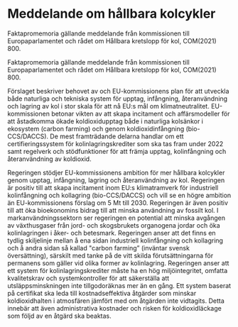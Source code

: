 # Meddelande om hållbara kolcykler

Faktapromemoria gällande meddelande från kommissionen till Europaparlamentet och rådet om Hållbara kretslopp för kol, COM(2021) 800.

Faktapromemoria gällande meddelande från kommissionen till Europaparlamentet och rådet om Hållbara kretslopp för kol, COM(2021) 800.

Förslaget beskriver behovet av och EU-kommissionens plan för att utveckla både naturliga och tekniska system för upptag, infångning, återanvändning och lagring av kol i stor skala för att nå EU:s mål om klimatneutralitet. EU-kommissionen betonar vikten av att skapa incitament och affärsmodeller för att åstadkomma ökade koldioxidupptag både i naturliga kolsänkor i ekosystem (carbon farming) och genom koldioxidinfångning (bio-CCS/DACCS). De mest framträdande delarna handlar om ett certifieringssystem för kolinlagringskrediter som ska tas fram under 2022 samt regelverk och stödfunktioner för att främja upptag, kolinfångning och återanvändning av koldioxid.

Regeringen stödjer EU-kommissionens ambition för mer hållbara kolcykler genom upptag, infångning, lagring och återanvändning av kol. Regeringen är positiv till att skapa incitament inom EU:s klimatramverk för industriell kolinfångning och kollagring (bio-CCS/DACCS) och vill se en högre ambition än EU-kommissionens förslag om 5 Mt till 2030. Regeringen är även positiv till att öka bioekonomins bidrag till att minska användning av fossilt kol. I markanvändningssektorn ser regeringen en potential att minska avgången av växthusgaser från jord- och skogsbrukets organogena jordar och öka kolinlagringen i åker- och betesmark. Regeringen anser att det finns en tydlig skiljelinje mellan å ena sidan industriell kolinfångning och kollagring och å andra sidan så kallad "carbon farming” (inväntar svensk översättning), särskilt med tanke på de vitt skilda förutsättningarna för permanens som gäller vid olika former av kolinlagring. Regeringen anser att ett system för kolinlagringskrediter måste ha en hög miljöintegritet, omfatta kvalitetskrav och systemkontroller för att säkerställa att utsläppsminskningen inte tillgodoräknas mer än en gång. Ett system baserat på certifikat ska leda till kostnadseffektiva åtgärder som minskar koldioxidhalten i atmosfären jämfört med om åtgärden inte vidtagits. Detta innebär att även administrativa kostnader och risken för koldioxidläckage som följd av en åtgärd ska beaktas.
